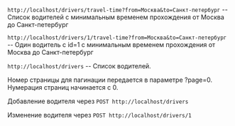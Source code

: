 `http://localhost/drivers/travel-time?from=Москва&to=Санкт-петербург` -- Список водителей с минимальным временем прохождения от Москва до Санкт-петербург

`http://localhost/drivers/1/travel-time?from=Москва&to=Санкт-петербург` -- Один водитель с id=1 с минимальным временем прохождения от Москва до Санкт-петербург

`http://localhost/drivers` -- Список водителей.

Номер страницы для пагинации передается в параметре ?page=0. Нумерация страниц начинается с 0.

Добавление водителя через `POST http://localhost/drivers`

Изменение водителя через `POST http://localhost/drivers/1`